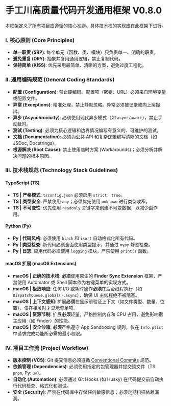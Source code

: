 # 手工川高质量代码开发通用框架 V0.8.0

本框架定义了所有项目应遵循的核心准则。具体技术栈的实现应在此框架下进行。

### I. 核心原则 (Core Principles)

- **单一职责 (SRP)**: 每个单元（函数、类、模块）只负责单一、明确的职责。
- **避免重复 (DRY)**: 抽象并复用通用逻辑，禁止复制代码。
- **保持简单 (KISS)**: 优先采用最简单、清晰的方案，避免过度工程化。

### II. 通用编码规范 (General Coding Standards)

- **配置 (Configuration)**: 禁止硬编码。配置项（密钥、URL）必须来自环境变量或配置文件。
- **异常 (Exceptions)**: 精准处理，禁止静默忽略。异常必须被记录或向上层抛出。
- **异步 (Asynchronicity)**: 必须使用现代异步模式（如 `async/await`），禁止手动延时。
- **测试 (Testing)**: 必须为核心逻辑和边界情况编写有意义的、可维护的测试。
- **文档 (Documentation)**: 必须为公共 API 和复杂逻辑编写清晰的文档（如 JSDoc, Docstrings）。
- **根源解决 (Root Cause)**: 禁止使用临时方案 (Workarounds)；必须分析并解决问题的根本原因。

### III. 技术栈规范 (Technology Stack Guidelines)

#### TypeScript (TS)
- **TS | 严格模式**: `tsconfig.json` 必须启用 `strict: true`。
- **TS | 类型安全**: 严禁使用 `any`；必须优先使用 `unknown` 进行类型收窄。
- **TS | 不可变性**: 优先使用 `readonly` 关键字来创建不可变数据，以减少副作用。

#### Python (Py)
- **Py | 代码风格**: 必须使用 `black` 和 `isort` 自动格式化所有代码。
- **Py | 类型检查**: 新代码必须全面使用类型提示，并通过 `mypy` 静态检查。
- **Py | 日志**: 应用代码必须使用 `logging` 模块，严禁使用 `print()` 函数。

#### macOS 扩展 (macOS Extensions)
- **macOS | 正确的技术栈**: **必须**使用原生的 **Finder Sync Extension** 框架，严禁使用 Automator 或 Shell 脚本作为右键菜单的实现方式。
- **macOS | 极致响应**: 任何 I/O 或耗时操作**必须**在后台线程执行（如 `DispatchQueue.global().async`），确保 UI 主线程绝不被阻塞。
- **macOS | 上下文感知**: 扩展**必须**在显示前验证上下文（如文件类型、数量、位置），仅在相关时才显示菜单项。
- **macOS | 资源节制**: 扩展**必须**轻量，严格控制内存和 CPU 占用，避免影响宿主应用（如 Finder）的性能。
- **macOS | 安全沙箱**: **必须**严格遵守 App Sandboxing 规则，仅在 `Info.plist` 中请求完成功能所必需的最小权限。

### IV. 项目工作流 (Project Workflow)

- **版本控制 (VCS)**: Git 提交信息必须遵循 [Conventional Commits](https://www.conventionalcommits.org/) 规范。
- **依赖管理 (Dependencies)**: 必须使用指定的包管理器并提交锁文件（TS: `pnpm`, Py: `uv`）。
- **自动化 (Automation)**: 必须通过 Git Hooks (如 Husky) 在代码提交前自动执行代码检查、格式化和测试。
- **安全 (Security)**: 严禁在代码库中存储任何敏感信息；必须定期扫描依赖漏洞。
